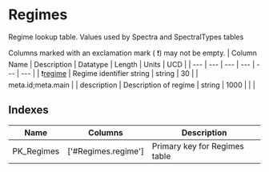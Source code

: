 # Regimes
Regime lookup table. Values used by Spectra and SpectralTypes tables


Columns marked with an exclamation mark ( :exclamation:) may not be empty.
| Column Name | Description | Datatype | Length | Units  | UCD |
| --- | --- | --- | --- | --- | --- |
| :exclamation:<ins>regime</ins> | Regime identifier string | string | 30 |  | meta.id;meta.main  |
| description | Description of regime | string | 1000 |  |   |

## Indexes
| Name | Columns | Description |
| --- | --- | --- |
| PK_Regimes | ['#Regimes.regime'] | Primary key for Regimes table |

